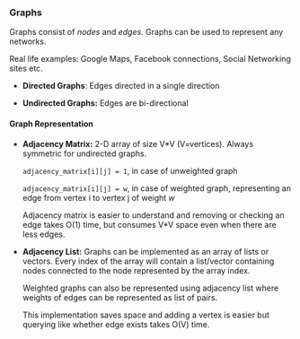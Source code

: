 ### Graphs

Graphs consist of *nodes* and *edges*. Graphs can be used to represent any networks.

Real life examples: Google Maps, Facebook connections, Social Networking sites etc.

- **Directed Graphs**: Edges directed in a single direction

- **Undirected Graphs:** Edges are bi-directional

#### Graph Representation

- **Adjacency Matrix:** 2-D array of size V*V (V=vertices). Always symmetric for undirected graphs. 

  `adjacency_matrix[i][j] = 1`, in case of unweighted graph

  `adjacency_matrix[i][j] = w`, in case of weighted graph, representing an edge from vertex i to vertex j of weight *w*

  Adjacency matrix is easier to understand and removing or checking an edge takes O(1) time, but consumes V*V space even when there are less edges.

- **Adjacency List:** Graphs can be implemented as an array of lists or vectors. Every index of the array will contain a list/vector containing nodes connected to the node represented by the array index.

  Weighted graphs can also be represented using adjacency list where weights of edges can be represented as list of pairs.
  
  This implementation saves space and adding a vertex is easier but querying like whether edge exists takes O(V) time.
